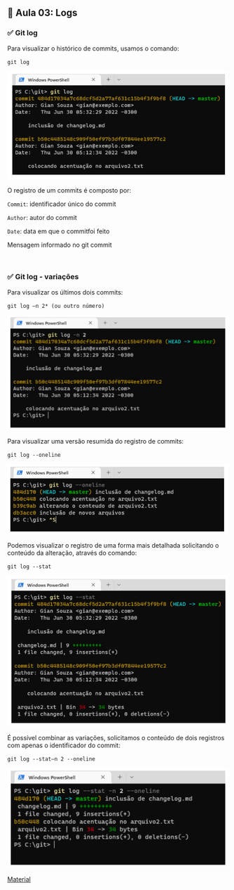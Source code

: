 ## 📝 Aula 03: Logs

### ✅ Git log

Para visualizar o histórico de commits, usamos o comando:

```
git log
```

<img src="./img/img-01.jpg">

<br>

O registro de um commits é composto por:

`Commit`: identificador único do commit

`Author`: autor do commit

`Date`: data em que o commitfoi feito

Mensagem informado no git commit

<br>

### ✅ Git log - variações

Para visualizar os últimos dois commits:

```
git log –n 2* (ou outro número)
```

<img src="./img/img-02.jpg">

<br>

Para visualizar uma versão resumida do registro de commits:

```
git log --oneline
```

<img src="./img/img-03.jpg">

<br>

Podemos visualizar o registro de uma forma mais detalhada solicitando o conteúdo da alteração, através do comando:

```
git log --stat
```

<img src="./img/img-04.jpg">

<br>

É possível combinar as variações, solicitamos o conteúdo de dois registros com apenas o identificador do commit:

```
git log --stat–n 2 --oneline
```

<img src="./img/img-05.jpg">

[Material](<../Arquivos/Liste%20alterações%20(Logs).pdf>)
